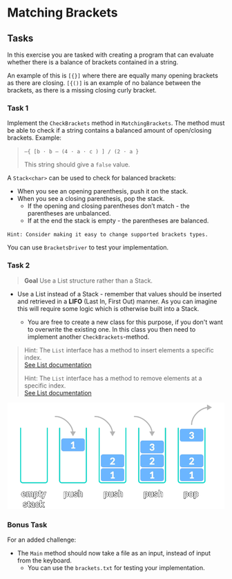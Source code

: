 # Matching Brackets

## Tasks

In this exercise you are tasked with creating a program that can evaluate whether there is a balance of brackets
contained in a string. 

An example of this is `[{}]` where there are equally many opening brackets as there are closing.
`[{()]` is an example of no balance between the brackets, as there is a missing closing curly bracket.

### Task 1

Implement the `CheckBrackets` method in `MatchingBrackets`.
The method must be able to check if a string contains a balanced amount of open/closing brackets.
Example:
> `–{ [b ⋅ b – (4 ⋅ a ⋅ c ) ] / (2 ⋅ a }`
> 
> This string should give a `false` value.

A `Stack<char>` can be used to check for balanced brackets:

- When you see an opening parenthesis, push it on the stack.
- When you see a closing parenthesis, pop the stack.
    - If the opening and closing parentheses don’t match - the parentheses are unbalanced.
    - If at the end the stack is empty - the parentheses are balanced.

`Hint: Consider making it easy to change supported brackets types.`

You can use `BracketsDriver` to test your implementation.
### Task 2

> **Goal**
> Use a List structure rather than a Stack.

- Use a List<Character> instead of a Stack - remember that values should be inserted and retrieved in a **LIFO** (Last In, First Out) manner. As you can imagine this will require some logic which is otherwise built into a Stack.
  - You are free to create a new class for this purpose, if you don't want to overwrite the existing one. 
  In this class you then need to implement another `CheckBrackets`-method.

> Hint: The `List` interface has a method to insert elements a specific index.  
> [See List documentation](https://learn.microsoft.com/en-us/dotnet/api/system.collections.ilist.insert?view=net-8.0)
> 
> Hint: The `List` interface has a method to remove elements at a specific index.  
> [See List documentation](https://learn.microsoft.com/en-us/dotnet/api/system.collections.ilist.removeat?view=net-8.0)

![stack](assets/stack.png)

### Bonus Task

For an added challenge:

- The `Main` method should now take a file as an input, instead of input from the keyboard.
  - You can use the `brackets.txt` for testing your implementation.